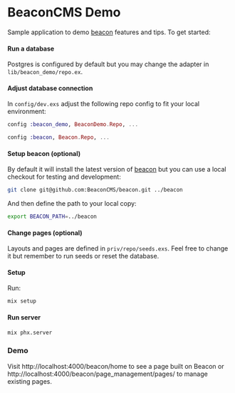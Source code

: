 # BeaconCMS Demo

Sample application to demo [beacon](https://github.com/BeaconCMS/beacon) features and tips. To get started:

#### Run a database

Postgres is configured by default but you may change the adapter in `lib/beacon_demo/repo.ex`.

#### Adjust database connection

In `config/dev.exs` adjust the following repo config to fit your local environment:

```elixir
config :beacon_demo, BeaconDemo.Repo, ...

config :beacon, Beacon.Repo, ...
```

#### Setup beacon (optional)

By default it will install the latest version of [beacon](https://github.com/BeaconCMS/beacon) but you can use a local checkout for testing and development:

```sh
git clone git@github.com:BeaconCMS/beacon.git ../beacon
```

And then define the path to your local copy:

```sh
export BEACON_PATH=../beacon
```

#### Change pages (optional)

Layouts and pages are defined in `priv/repo/seeds.exs`. Feel free to change it but remember to run seeds or reset the database.

#### Setup

Run:

```sh
mix setup
```

#### Run server

```sh
mix phx.server
```

### Demo

Visit http://localhost:4000/beacon/home to see a page built on Beacon or http://localhost:4000/beacon/page_management/pages/ to manage existing pages.
